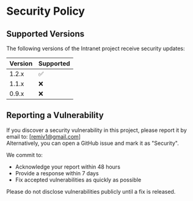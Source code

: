 # Security Policy

## Supported Versions

The following versions of the Intranet project receive security updates:

| Version | Supported          |
| ------- | ------------------ |
| 1.2.x   | :white_check_mark: |
| 1.1.x   | :x:                |
| 0.9.x   | :x:                |

## Reporting a Vulnerability

If you discover a security vulnerability in this project, please report it by email to: [remiv1@gmail.com]  
Alternatively, you can open a GitHub issue and mark it as "Security".

We commit to:

- Acknowledge your report within 48 hours
- Provide a response within 7 days
- Fix accepted vulnerabilities as quickly as possible

Please do not disclose vulnerabilities publicly until a fix is released.
